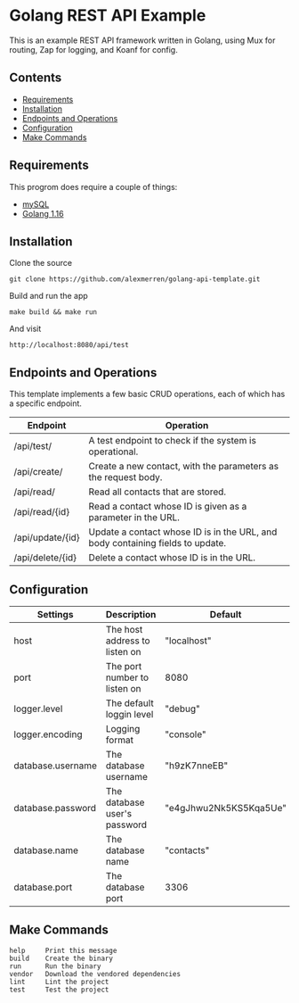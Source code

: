 # Golang REST API Example 
 
 This is an example REST API framework written in Golang, using Mux for
 routing, Zap for logging, and Koanf for config. 

## Contents

 * [Requirements](#Requirements) 
 * [Installation](#Installation) 
 * [Endpoints and Operations](#Endpoints-and-Operations)
 * [Configuration](#Configuration) 
 * [Make Commands](#Make-Commands) 

## Requirements

This progrom does require a couple of things:

 * [mySQL](https://dev.mysql.com/downloads/)
 * [Golang 1.16](https://go.dev/dl/)

## Installation 

Clone the source 

`git clone https://github.com/alexmerren/golang-api-template.git`

Build and run the app

`make build && make run`

And visit

`http://localhost:8080/api/test`

## Endpoints and Operations

This template implements a few basic CRUD operations, each of which has a specific endpoint.

| Endpoint         | Operation                                                                      |
| ---------------- | ------------------------------------------------------------------------------ |
| /api/test/       | A test endpoint to check if the system is operational.                         |
| /api/create/     | Create a new contact, with the parameters as the request body.                 |
| /api/read/       | Read all contacts that are stored.                                             |
| /api/read/{id}   | Read a contact whose ID is given as a parameter in the URL.                    |
| /api/update/{id} | Update a contact whose ID is in the URL, and body containing fields to update. |
| /api/delete/{id} | Delete a contact whose ID is in the URL.                                       |

## Configuration

| Settings          | Description                   | Default                |
| ----------------- | ----------------------------- | ---------------------- |
| host              | The host address to listen on | "localhost"            |
| port              | The port number to listen on  | 8080                   |
| logger.level      | The default loggin level      | "debug"                |
| logger.encoding   | Logging format                | "console"              |
| database.username | The database username         | "h9zK7nneEB"           |
| database.password | The database user's password  | "e4gJhwu2Nk5KS5Kqa5Ue" |
| database.name     | The database name             | "contacts"             |
| database.port     | The database port             | 3306                   |

## Make Commands

```
help     Print this message
build    Create the binary
run      Run the binary
vendor   Download the vendored dependencies
lint     Lint the project
test     Test the project
```
